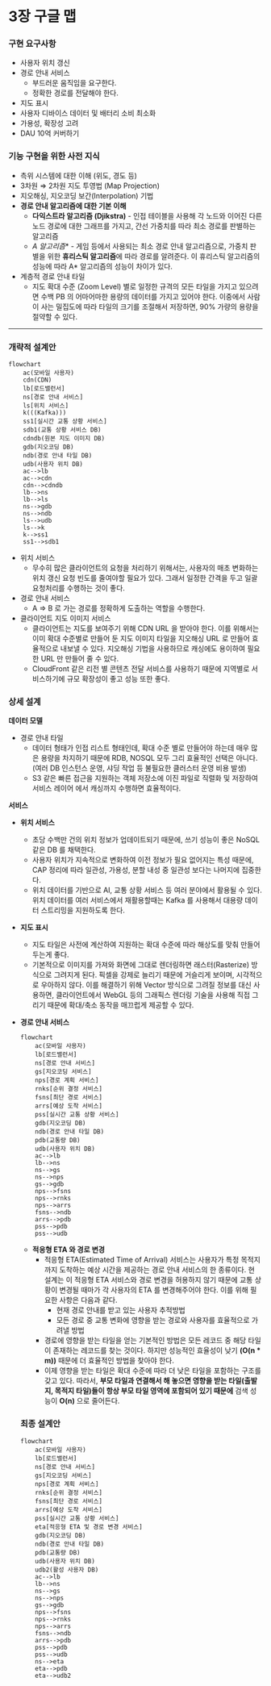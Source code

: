# 3장 구글 맵

### 구현 요구사항

- 사용자 위치 갱신
- 경로 안내 서비스
    - 부드러운 움직임을 요구한다.
    - 정확한 경로를 전달해야 한다.
- 지도 표시
- 사용자 디바이스 데이터 및 배터리 소비 최소화
- 가용성, 확장성 고려
- DAU 10억 커버하기

### 기능 구현을 위한 사전 지식

- 측위 시스템에 대한 이해 (위도, 경도 등)
- 3차원 ⇒ 2차원 지도 투영법 (Map Projection)
- 지오해싱, 지오코딩 보간(Interpolation) 기법
- **경로 안내 알고리즘에 대한 기본 이해**
    - **다익스트라 알고리즘 (Djikstra)** - 인접 테이블을 사용해 각 노드와 이어진 다른 노드 경로에 대한 그래프를 가지고, 간선 가중치를 따라 최소 경로를 판별하는 알고리즘
    - **A* 알고리즘** - 게임 등에서 사용되는 최소 경로 안내 알고리즘으로, 가중치 판별을 위한 **휴리스틱 알고리즘**에 따라 경로를 알려준다. 이 휴리스틱 알고리즘의 성능에 따라 A* 알고리즘의 성능이 차이가 있다.
- 계층적 경로 안내 타일
    - 지도 확대 수준 (Zoom Level) 별로 일정한 규격의 모든 타일을 가지고 있으려면 수백 PB 의 어마어마한 용량의 데이터를 가지고 있어야 한다. 이중에서 사람이 사는 밀집도에 따라 타일의 크기를 조절해서 저장하면, 90% 가량의 용량을 절약할 수 있다.

---

### 개략적 설계안

```mermaid
flowchart
	ac(모바일 사용자)
	cdn(CDN)
	lb[로드밸런서]
	ns[경로 안내 서비스]
	ls[위치 서비스]
	k(((Kafka)))
	ss1[실시간 교통 상황 서비스]
	sdb1(교통 상황 서비스 DB)
	cdndb(원본 지도 이미지 DB)
	gdb(지오코딩 DB)
	ndb(경로 안내 타일 DB)
	udb(사용자 위치 DB)
	ac-->lb
	ac-->cdn
	cdn-->cdndb
	lb-->ns
	lb-->ls
	ns-->gdb
	ns-->ndb
	ls-->udb
	ls-->k
	k-->ss1
	ss1-->sdb1
```

- 위치 서비스
    - 무수히 많은 클라이언트의 요청을 처리하기 위해서는, 사용자의 매초 변화하는 위치 갱신 요청 빈도를 줄여야할 필요가 있다. 그래서 일정한 간격을 두고 일괄 요청처리를 수행하는 것이 좋다.
- 경로 안내 서비스
    - A ⇒ B 로 가는 경로를 정확하게 도출하는 역할을 수행한다.
- 클라이언트 지도 이미지 서비스
    - 클라이언트는 지도를 보여주기 위해 CDN URL 을 받아야 한다. 이를 위해서는 이미 확대 수준별로 만들어 둔 지도 이미지 타일을 지오해싱 URL 로 만들어 효율적으로 내보낼 수 있다. 지오해싱 기법을 사용하므로 캐싱에도 용이하여 필요한 URL 만 만들어 줄 수 있다.
    - CloudFront 같은 리전 별 콘텐츠 전달 서비스를 사용하기 때문에 지역별로 서비스하기에 규모 확장성이 좋고 성능 또한 좋다.

### 상세 설계

**데이터 모델**

- 경로 안내 타일
    - 데이터 형태가 인접 리스트 형태인데, 확대 수준 별로 만들어야 하는데 매우 많은 용량을 차지하기 때문에 RDB, NOSQL 모두 그리 효율적인 선택은 아니다. (여러 DB 인스턴스 운영, 샤딩 작업 등 불필요한 클러스터 운영 비용 발생)
    - S3 같은 빠른 접근을 지원하는 객체 저장소에 이진 파일로 직렬화 및 저장하여 서비스 레이어 에서 캐싱까지 수행하면 효율적이다.

**서비스**

- **위치 서비스**
    - 초당 수백만 건의 위치 정보가 업데이트되기 때문에, 쓰기 성능이 좋은 NoSQL 같은 DB 를 채택한다.
    - 사용자 위치가 지속적으로 변화하여 이전 정보가 필요 없어지는 특성 때문에, CAP 정리에 따라 일관성, 가용성, 분할 내성 중 일관성 보다는 나머지에 집중한다.
    - 위치 데이터를 기반으로 AI, 교통 상황 서비스 등 여러 분야에서 활용될 수 있다. 위치 데이터를 여러 서비스에서 재활용할때는 Kafka 를 사용해서 대용량 데이터 스트리밍을 지원하도록 한다.
- **지도 표시**
    - 지도 타일은 사전에 계산하여 지원하는 확대 수준에 따라 해상도를 맞춰 만들어 두는게 좋다.
    - 기본적으로 이미지를 가져와 화면에 그대로 렌더링하면 래스터(Rasterize) 방식으로 그려지게 된다. 픽셀을 강제로 늘리기 때문에 거슬리게 보이며, 시각적으로 우아하지 않다. 이를 해결하기 위해 Vector 방식으로 그려질 정보를 대신 사용하면, 클라이언트에서 WebGL 등의 그래픽스 렌더링 기술을 사용해 직접 그리기 때문에 확대/축소 동작을 매끄럽게 제공할 수 있다.
- **경로 안내 서비스**
    
    ```mermaid
    flowchart
    	ac(모바일 사용자)
    	lb[로드밸런서]
    	ns[경로 안내 서비스]
    	gs[지오코딩 서비스]
    	nps[경로 계획 서비스]
    	rnks[순위 결정 서비스]
    	fsns[최단 경로 서비스]
    	arrs[예상 도착 서비스]
    	pss[실시간 교통 상황 서비스]
    	gdb(지오코딩 DB)
    	ndb(경로 안내 타일 DB)
    	pdb(교통량 DB)
    	udb(사용자 위치 DB)
    	ac-->lb
    	lb-->ns
    	ns-->gs
    	ns-->nps
    	gs-->gdb
    	nps-->fsns
    	nps-->rnks
    	nps-->arrs
    	fsns-->ndb
    	arrs-->pdb
    	pss-->pdb
    	pss-->udb
    ```
    
    - **적응형 ETA 와 경로 변경**
        - 적응형 ETA(Estimated Time of Arrival) 서비스는 사용자가 특정 목적지까지 도착하는 예상 시간을 제공하는 경로 안내 서비스의 한 종류이다. 현 설계는 이 적응형 ETA 서비스와 경로 변경을 허용하지 않기 때문에 교통 상황이 변경될 때마가 각 사용자의 ETA 를 변경해주어야 한다. 이를 위해 필요한 사항은 다음과 같다.
            - 현재 경로 안내를 받고 있는 사용자 추적방법
            - 모든 경로 중 교통 변화에 영향을 받는 경로와 사용자를 효율적으로 가려낼 방법
        - 경로에 영향을 받는 타일을 얻는 기본적인 방법은 모든 레코드 중 해당 타일이 존재하는 레코드를 찾는 것이다. 하지만 성능적인 효율성이 낮기 **(O(n * m))** 때문에 더 효율적인 방법을 찾아야 한다.
        - 이제 영향을 받는 타일은 확대 수준에 따라 더 낮은 타일을 포함하는 구조를 갖고 있다. 따라서, **부모 타일과 연결해서 해 놓으면 영향을 받는 타일(출발지, 목적지 타일)들이 항상 부모 타일 영역에 포함되어 있기 때문에** 검색 성능이 **O(n)** 으로 줄어든다.
    
    ### 최종 설계안
    
    ```mermaid
    flowchart
    	ac(모바일 사용자)
    	lb[로드밸런서]
    	ns[경로 안내 서비스]
    	gs[지오코딩 서비스]
    	nps[경로 계획 서비스]
    	rnks[순위 결정 서비스]
    	fsns[최단 경로 서비스]
    	arrs[예상 도착 서비스]
    	pss[실시간 교통 상황 서비스]
    	eta[적응형 ETA 및 경로 변경 서비스]
    	gdb(지오코딩 DB)
    	ndb(경로 안내 타일 DB)
    	pdb(교통량 DB)
    	udb(사용자 위치 DB)
    	udb2(활성 사용자 DB)
    	ac-->lb
    	lb-->ns
    	ns-->gs
    	ns-->nps
    	gs-->gdb
    	nps-->fsns
    	nps-->rnks
    	nps-->arrs
    	fsns-->ndb
    	arrs-->pdb
    	pss-->pdb
    	pss-->udb
    	ns-->eta
    	eta-->pdb
    	eta-->udb2
    ```

